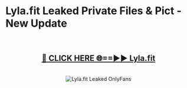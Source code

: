 # Lyla.fit Leaked Private Files & Pict - New Update
<br>
<div align="center">
<h2><a href="https://mediafilles.blogspot.com/?title=Lyla.fit" rel="nofollow">🔴 CLICK HERE 🌐==►► Lyla.fit</a></h2>
<br>
<a href="https://mediafilles.blogspot.com/?title=Lyla.fit" rel="nofollow" data-target="animated-image.originalLink"><img src="https://i.ibb.co.com/WyWwxjT/player-gif2.gif" alt="Lyla.fit Leaked OnlyFans" style="max-width: 100%; display: inline-block;" data-target="animated-image.originalImage"></a>
</div>
<br>